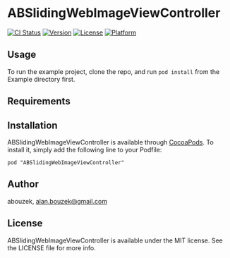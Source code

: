 # ABSlidingWebImageViewController

[![CI Status](http://img.shields.io/travis/abouzek/ABSlidingWebImageViewController.svg?style=flat)](https://travis-ci.org/abouzek/ABSlidingWebImageViewController)
[![Version](https://img.shields.io/cocoapods/v/ABSlidingWebImageViewController.svg?style=flat)](http://cocoadocs.org/docsets/ABSlidingWebImageViewController)
[![License](https://img.shields.io/cocoapods/l/ABSlidingWebImageViewController.svg?style=flat)](http://cocoadocs.org/docsets/ABSlidingWebImageViewController)
[![Platform](https://img.shields.io/cocoapods/p/ABSlidingWebImageViewController.svg?style=flat)](http://cocoadocs.org/docsets/ABSlidingWebImageViewController)

## Usage

To run the example project, clone the repo, and run `pod install` from the Example directory first.

## Requirements

## Installation

ABSlidingWebImageViewController is available through [CocoaPods](http://cocoapods.org). To install
it, simply add the following line to your Podfile:

    pod "ABSlidingWebImageViewController"

## Author

abouzek, alan.bouzek@gmail.com

## License

ABSlidingWebImageViewController is available under the MIT license. See the LICENSE file for more info.

